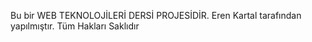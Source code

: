 Bu bir WEB TEKNOLOJİLERİ DERSİ PROJESİDİR.
Eren Kartal tarafından yapılmıştır.
Tüm Hakları Saklıdır
